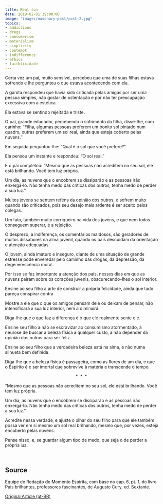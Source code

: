 ```yaml
---
title: Real sun
date: 2019-02-01 19:00:00
image: "images/masonary-post/post-2.jpg"
topics: 
- addictions
- drugs
- consumerism
- materialism
- simplicity
- contempt
- indifference
- ethics
- faithlicidade
---
```


Certa vez um pai, muito sensível, percebeu que uma de suas filhas estava
sofrendo e lhe perguntou o que estava acontecendo com ela.

A garota respondeu que havia sido criticada pelas amigas por ser uma pessoa
simples, não gostar de ostentação e por não ter preocupação excessiva com a
estética.

Ela estava se sentindo rejeitada e triste.

O pai, grande educador, percebendo o sofrimento da filha, disse-lhe, com
carinho: “Filha, algumas pessoas preferem um bonito sol pintado num quadro,
outras preferem um sol real, ainda que esteja coberto pelas nuvens.”

Em seguida perguntou-lhe: “Qual é o sol que você prefere?”

Ela pensou um instante e respondeu: “O sol real.”

E o pai completou: “Mesmo que as pessoas não acreditem no seu sol, ele está
brilhando. Você tem luz própria.

Um dia, as nuvens que o encobrem se dissiparão e as pessoas irão enxergá-lo.
Não tenha medo das críticas dos outros, tenha medo de perder a sua luz.”

Muitos jovens se sentem reféns da opinião dos outros, e sofrem muito quando são
criticados, pois seu desejo mais ardente é ser aceito pelos colegas.

Um fato, também muito corriqueiro na vida dos jovens, e que nem todos conseguem
superar, é a rejeição.

O desprezo, a indiferença, os comentários maldosos, são geradores de muitos
dissabores na alma juvenil, quando os pais descuidam da orientação e atenção
adequadas.

O jovem, ainda imaturo e inseguro, diante de uma situação de grande estresse
pode enveredar pelo caminho das drogas, da depressão, da degenerescência moral.

Por isso se faz importante a atenção dos pais, nesses dias em que as nuvens
pairam sobre os corações juvenis, obscurecendo-lhes o sol interior.

Ensine ao seu filho a arte de construir a própria felicidade, ainda que tudo
pareça conspirar contra.

Mostre a ele que o que os amigos pensam dele ou deixam de pensar, não
intensificará a sua luz interior, nem a diminuirá.

Diga-lhe que o que faz a diferença é o que ele realmente sente e é.

Ensine seu filho a não se escravizar ao consumismo atormentado, à neurose de
buscar a beleza física a qualquer custo, a não depender da opinião dos outros
para ser feliz.

Ensine ao seu filho que a verdadeira beleza está na alma, e não numa silhueta
bem definida.

Diga-lhe que a beleza física é passageira, como as flores de um dia, e que o
Espírito é o ser imortal que sobrevive à matéria e transcende o tempo.

                                                           *  *  *

“Mesmo que as pessoas não acreditem no seu sol, ele está brilhando. Você tem
luz própria.

Um dia, as nuvens que o encobrem se dissiparão e as pessoas irão enxergá-lo.
Não tenha medo das críticas dos outros, tenha medo de perder a sua luz.”

Acredite nessa verdade, e ajuste o olhar do seu filho para que ele também possa
ver em si mesmo um sol real brilhando, mesmo que, por vezes, esteja encoberto
pelas nuvens.

Pense nisso, e, se guardar algum tipo de medo, que seja o de perder a própria
luz.

 
## Source
Equipe de Redação do Momento Espírita, com base no cap. 6, pt. 1, do livro Pais
brilhantes, professores fascinantes, de Augusto Cury, ed. Sextante.


[Original Article (pt-BR)](http://www.momento.com.br/pt/ler_texto.php?id=1271)


